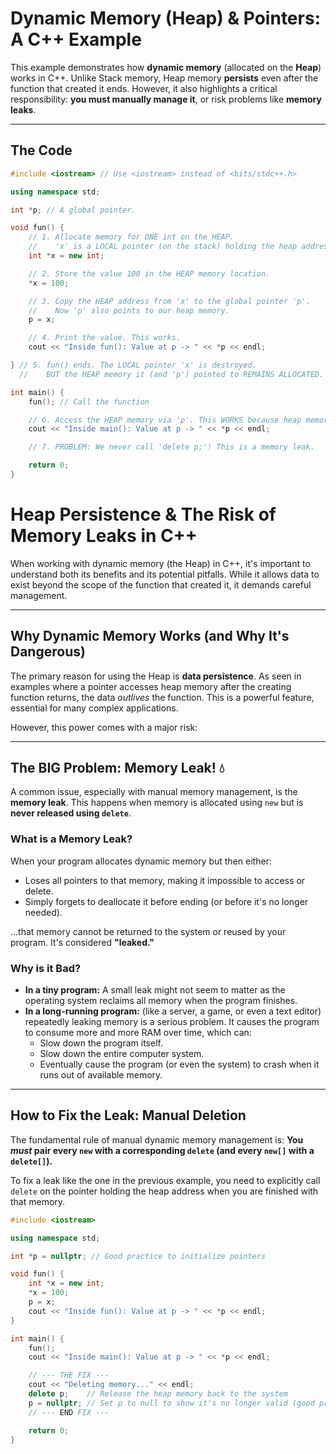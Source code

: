 # Dynamic Memory (Heap) & Pointers: A C++ Example

This example demonstrates how **dynamic memory** (allocated on the **Heap**) works in C++. Unlike Stack memory, Heap memory **persists** even after the function that created it ends. However, it also highlights a critical responsibility: **you must manually manage it**, or risk problems like **memory leaks**.

---

## The Code

```cpp
#include <iostream> // Use <iostream> instead of <bits/stdc++.h>

using namespace std;

int *p; // A global pointer.

void fun() {
    // 1. Allocate memory for ONE int on the HEAP.
    //    'x' is a LOCAL pointer (on the stack) holding the heap address.
    int *x = new int;

    // 2. Store the value 100 in the HEAP memory location.
    *x = 100;

    // 3. Copy the HEAP address from 'x' to the global pointer 'p'.
    //    Now 'p' also points to our heap memory.
    p = x;

    // 4. Print the value. This works.
    cout << "Inside fun(): Value at p -> " << *p << endl;

} // 5. fun() ends. The LOCAL pointer 'x' is destroyed.
  //    BUT the HEAP memory it (and 'p') pointed to REMAINS ALLOCATED.

int main() {
    fun(); // Call the function

    // 6. Access the HEAP memory via 'p'. This WORKS because heap memory persists.
    cout << "Inside main(): Value at p -> " << *p << endl;

    // 7. PROBLEM: We never call 'delete p;'! This is a memory leak.

    return 0;
}

````

# Heap Persistence & The Risk of Memory Leaks in C++

When working with dynamic memory (the Heap) in C++, it's important to understand both its benefits and its potential pitfalls. While it allows data to exist beyond the scope of the function that created it, it demands careful management.

---

## Why Dynamic Memory Works (and Why It's Dangerous)

The primary reason for using the Heap is **data persistence**. As seen in examples where a pointer accesses heap memory after the creating function returns, the data *outlives* the function. This is a powerful feature, essential for many complex applications.

However, this power comes with a major risk:

---

## The BIG Problem: Memory Leak! 💧

A common issue, especially with manual memory management, is the **memory leak**. This happens when memory is allocated using `new` but is **never released using `delete`**.

### What is a Memory Leak?

When your program allocates dynamic memory but then either:
* Loses all pointers to that memory, making it impossible to access or delete.
* Simply forgets to deallocate it before ending (or before it's no longer needed).

...that memory cannot be returned to the system or reused by your program. It's considered **"leaked."**

### Why is it Bad?

* **In a tiny program:** A small leak might not seem to matter as the operating system reclaims all memory when the program finishes.
* **In a long-running program:** (like a server, a game, or even a text editor) repeatedly leaking memory is a serious problem. It causes the program to consume more and more RAM over time, which can:
    * Slow down the program itself.
    * Slow down the entire computer system.
    * Eventually cause the program (or even the system) to crash when it runs out of available memory.

---

## How to Fix the Leak: Manual Deletion

The fundamental rule of manual dynamic memory management is: **You *must* pair every `new` with a corresponding `delete` (and every `new[]` with a `delete[]`).**

To fix a leak like the one in the previous example, you need to explicitly call `delete` on the pointer holding the heap address when you are finished with that memory.

```cpp
#include <iostream>

using namespace std;

int *p = nullptr; // Good practice to initialize pointers

void fun() {
    int *x = new int;
    *x = 100;
    p = x;
    cout << "Inside fun(): Value at p -> " << *p << endl;
}

int main() {
    fun();
    cout << "Inside main(): Value at p -> " << *p << endl;

    // --- THE FIX ---
    cout << "Deleting memory..." << endl;
    delete p;    // Release the heap memory back to the system
    p = nullptr; // Set p to null to show it's no longer valid (good practice)
    // --- END FIX ---

    return 0;
}

